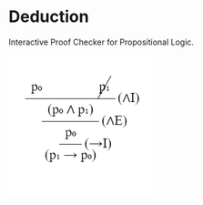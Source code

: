 # Deduction

Interactive Proof Checker for Propositional Logic.

![Deduction](https://github.com/JosephSullivan256/Deduction/blob/master/deduction.png)
